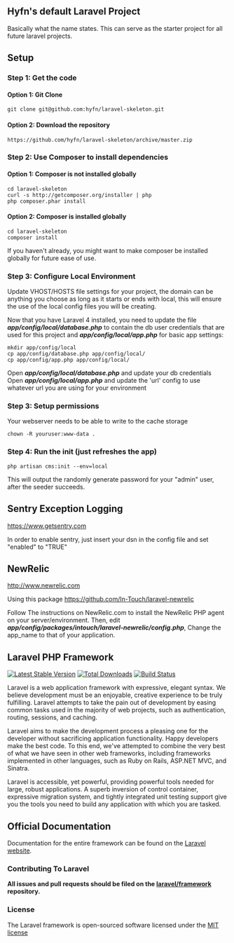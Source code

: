 ##  Hyfn's default Laravel Project 
Basically what the name states. This can serve as the starter project for all future laravel projects. 

## Setup ##

### Step 1: Get the code
#### Option 1: Git Clone

	git clone git@github.com:hyfn/laravel-skeleton.git

#### Option 2: Download the repository

	https://github.com/hyfn/laravel-skeleton/archive/master.zip

### Step 2: Use Composer to install dependencies
#### Option 1: Composer is not installed globally

    cd laravel-skeleton
	curl -s http://getcomposer.org/installer | php
	php composer.phar install
#### Option 2: Composer is installed globally

    cd laravel-skeleton
	composer install

If you haven't already, you might want to make composer be installed globally for future ease of use.

### Step 3: Configure Local Environment

Update VHOST/HOSTS file settings for your project, the domain can be anything you choose as long as it starts or ends with local, this will ensure the use of the local config files you will be creating.

Now that you have Laravel 4 installed, you need to update the file ***app/config/local/database.php***  to contain the db user credentials that are used for this project and  ***app/config/local/app.php*** for basic app settings:
    
    mkdir app/config/local
    cp app/config/database.php app/config/local/
    cp app/config/app.php app/config/local/

Open ***app/config/local/database.php*** and update your db credentials
Open ***app/config/local/app.php***  and update the 'url' config to use whatever url you are using for your environment

### Step 3: Setup permissions ###

Your webserver needs to be able to write to the cache storage

    chown -R youruser:www-data .
    
### Step 4: Run the init (just refreshes the app) ###

    php artisan cms:init --env=local
This will output the randomly generate password for your "admin" user, after the seeder succeeds.

## Sentry Exception Logging
https://www.getsentry.com

In order to enable sentry, just insert your dsn in the config file and set "enabled" to "TRUE"

## NewRelic
http://www.newrelic.com

Using this package https://github.com/In-Touch/laravel-newrelic

Follow The instructions on NewRelic.com to install the NewRelic PHP agent on your server/environment. Then, edit ***app/config/packages/intouch/laravel-newrelic/config.php***, Change the app_name to that of your application.

## Laravel PHP Framework

[![Latest Stable Version](https://poser.pugx.org/laravel/framework/version.png)](https://packagist.org/packages/laravel/framework) [![Total Downloads](https://poser.pugx.org/laravel/framework/d/total.png)](https://packagist.org/packages/laravel/framework) [![Build Status](https://travis-ci.org/laravel/framework.png)](https://travis-ci.org/laravel/framework)

Laravel is a web application framework with expressive, elegant syntax. We believe development must be an enjoyable, creative experience to be truly fulfilling. Laravel attempts to take the pain out of development by easing common tasks used in the majority of web projects, such as authentication, routing, sessions, and caching.

Laravel aims to make the development process a pleasing one for the developer without sacrificing application functionality. Happy developers make the best code. To this end, we've attempted to combine the very best of what we have seen in other web frameworks, including frameworks implemented in other languages, such as Ruby on Rails, ASP.NET MVC, and Sinatra.

Laravel is accessible, yet powerful, providing powerful tools needed for large, robust applications. A superb inversion of control container, expressive migration system, and tightly integrated unit testing support give you the tools you need to build any application with which you are tasked.

## Official Documentation

Documentation for the entire framework can be found on the [Laravel website](http://laravel.com/docs).

### Contributing To Laravel

**All issues and pull requests should be filed on the [laravel/framework](http://github.com/laravel/framework) repository.**

### License

The Laravel framework is open-sourced software licensed under the [MIT license](http://opensource.org/licenses/MIT)
